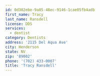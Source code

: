 ```yaml
---
id: 0d302ebe-9a05-48ec-9146-1cae05fb4adb
first_name: Tracy
last_name: Ransdell
license: DDS
services:
  - dentist
category: Dentists
address: '2115 Del Aqua Ave'
city: Henderson
state: NV
zip: '89002'
phone: '(702) 433-0007'
title: 'Tracy Ransdell'
---
```

